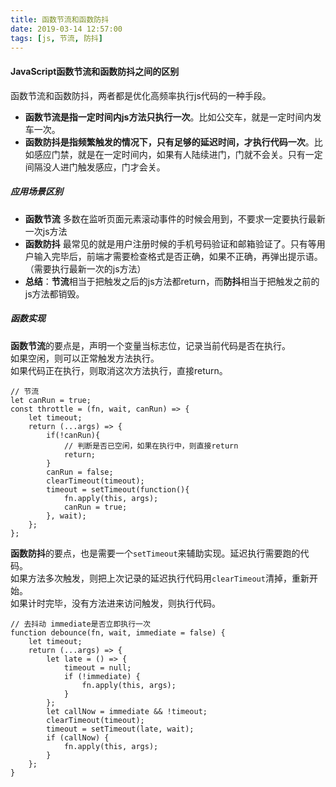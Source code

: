 ```yaml
---
title: 函数节流和函数防抖
date: 2019-03-14 12:57:00
tags: [js, 节流, 防抖]
---
```

#### JavaScript函数节流和函数防抖之间的区别
函数节流和函数防抖，两者都是优化高频率执行js代码的一种手段。
* **函数节流是指一定时间内js方法只执行一次**。比如公交车，就是一定时间内发车一次。
* **函数防抖是指频繁触发的情况下，只有足够的延迟时间，才执行代码一次**。比如感应门禁，就是在一定时间内，如果有人陆续进门，门就不会关。只有一定间隔没人进门触发感应，门才会关。
##### 应用场景区别
* **函数节流** 多数在监听页面元素滚动事件的时候会用到，不要求一定要执行最新一次js方法
* **函数防抖** 最常见的就是用户注册时候的手机号码验证和邮箱验证了。只有等用户输入完毕后，前端才需要检查格式是否正确，如果不正确，再弹出提示语。（需要执行最新一次的js方法）
* **总结**：**节流**相当于把触发之后的js方法都return，而**防抖**相当于把触发之前的js方法都销毁。
<!--more-->
##### 函数实现
**函数节流**的要点是，声明一个变量当标志位，记录当前代码是否在执行。<br>
如果空闲，则可以正常触发方法执行。<br>
如果代码正在执行，则取消这次方法执行，直接return。<br>
```
// 节流
let canRun = true;
const throttle = (fn, wait, canRun) => {
    let timeout;
    return (...args) => {
        if(!canRun){
            // 判断是否已空闲，如果在执行中，则直接return
            return;
        }
        canRun = false;
        clearTimeout(timeout);
        timeout = setTimeout(function(){
            fn.apply(this, args);
            canRun = true;
        }, wait);
    };
};
```
**函数防抖**的要点，也是需要一个`setTimeout`来辅助实现。延迟执行需要跑的代码。<br>
如果方法多次触发，则把上次记录的延迟执行代码用`clearTimeout`清掉，重新开始。<br>
如果计时完毕，没有方法进来访问触发，则执行代码。<br>
```
// 去抖动 immediate是否立即执行一次
function debounce(fn, wait, immediate = false) {
    let timeout;
    return (...args) => {
        let late = () => {
            timeout = null;
            if (!immediate) {
                fn.apply(this, args);
            }
        };
        let callNow = immediate && !timeout;
        clearTimeout(timeout);
        timeout = setTimeout(late, wait);
        if (callNow) {
            fn.apply(this, args);
        }
    };
}
```
